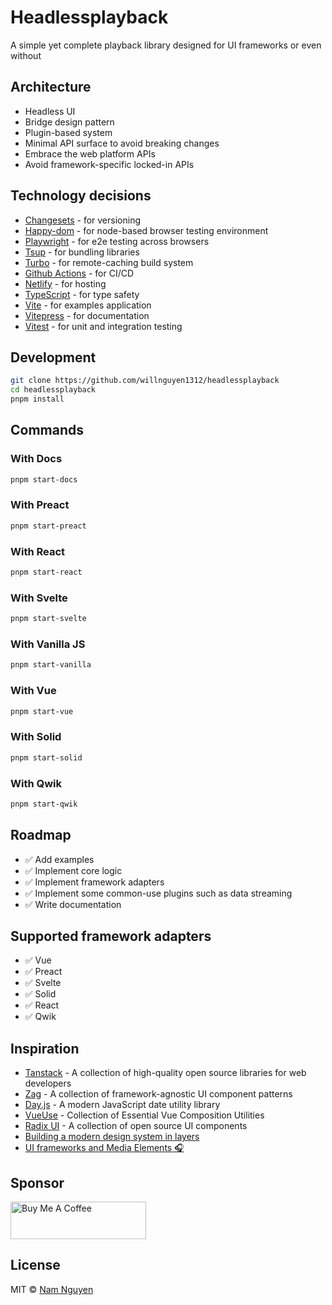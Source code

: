 # Headlessplayback

A simple yet complete playback library designed for UI frameworks or even
without

## Architecture

- Headless UI
- Bridge design pattern
- Plugin-based system
- Minimal API surface to avoid breaking changes
- Embrace the web platform APIs
- Avoid framework-specific locked-in APIs

## Technology decisions

- [Changesets](https://github.com/changesets/changesets) - for versioning
- [Happy-dom](https://github.com/capricorn86/happy-dom) - for node-based browser
  testing environment
- [Playwright](https://playwright.dev/) - for e2e testing across browsers
- [Tsup](https://tsup.egoist.dev/) - for bundling libraries
- [Turbo](https://turbo.build/repo) - for remote-caching build system
- [Github Actions](https://github.com/features/actions) - for CI/CD
- [Netlify](https://www.netlify.com/) - for hosting
- [TypeScript](https://www.typescriptlang.org/) - for type safety
- [Vite](https://vitejs.dev/) - for examples application
- [Vitepress](https://vitepress.dev/) - for documentation
- [Vitest](https://vitest.dev/) - for unit and integration testing

## Development

```bash
git clone https://github.com/willnguyen1312/headlessplayback
cd headlessplayback
pnpm install
```

## Commands

### With Docs

```bash
pnpm start-docs
```

### With Preact

```bash
pnpm start-preact
```

### With React

```bash
pnpm start-react
```

### With Svelte

```bash
pnpm start-svelte
```

### With Vanilla JS

```bash
pnpm start-vanilla
```

### With Vue

```bash
pnpm start-vue
```

### With Solid

```bash
pnpm start-solid
```

### With Qwik

```bash
pnpm start-qwik
```

## Roadmap

- ✅ Add examples
- ✅ Implement core logic
- ✅ Implement framework adapters
- ✅ Implement some common-use plugins such as data streaming
- ✅ Write documentation

## Supported framework adapters

- ✅ Vue
- ✅ Preact
- ✅ Svelte
- ✅ Solid
- ✅ React
- ✅ Qwik

## Inspiration

- [Tanstack](https://tanstack.com) - A collection of high-quality open source
  libraries for web developers
- [Zag](https://zagjs.com) - A collection of framework-agnostic UI component
  patterns
- [Day.js](https://day.js.org/docs/en/plugin/plugin) - A modern JavaScript date
  utility library
- [VueUse](https://vueuse.org) - Collection of Essential Vue Composition
  Utilities
- [Radix UI](https://www.radix-ui.com) - A collection of open source UI
  components
- [Building a modern design system in layers](https://blog.almaer.com/building-a-modern-design-system-in-layers/?ck_subscriber_id=1238259209)
- [UI frameworks and Media Elements 🎧](https://medium.com/axon-enterprise/ui-frameworks-and-media-elements-c0c6832528e5)

## Sponsor

<a href="https://www.buymeacoffee.com/namnguyenle" target="_blank"><img src="https://cdn.buymeacoffee.com/buttons/v2/default-yellow.png" alt="Buy Me A Coffee" style="height: 60px !important;width: 217px !important;" ></a>

## License

MIT © [Nam Nguyen](https://github.com/willnguyen1312)
